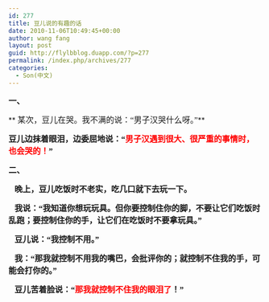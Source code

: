 ```yaml
---
id: 277
title: 豆儿说的有趣的话
date: 2010-11-06T10:49:45+00:00
author: wang fang
layout: post
guid: http://flylbblog.duapp.com/?p=277
permalink: /index.php/archives/277
categories:
  - Son(中文)
---
```

<span style="font-family: 楷体_GB2312; font-size: medium;"><b>一、</b></span>

** <span style="font-family: 楷体_GB2312; font-size: medium;">某次，豆儿</span><span style="font-family: 楷体_GB2312; font-size: medium;">在哭</span><span style="font-family: 楷体_GB2312; font-size: medium;">。我不满的说：“男子汉哭什么呀。”</span>**

<span style="font-family: 楷体_GB2312; font-size: medium;"><b> 豆儿边抹着眼泪，边委屈地说：“<span style="color: #ff0000;">男子汉遇到很大、很严重的事情时，也会哭的！</span>”</b></span>

<span style="font-family: 楷体_GB2312; font-size: medium;"><b>二、<br /> </b></span>

<span style="font-family: 楷体_GB2312; font-size: medium;"><b>   晚上，豆儿吃饭时不老实，吃几口就下去玩一下。</b></span>

<span style="font-family: 楷体_GB2312; font-size: medium;"><b>   我说：“我知道你想玩玩具。但你要控制住你的脚，不要让它们吃饭时乱跑；要控制住你的手，让它们在吃饭时不要拿玩具。”</b></span>

<span style="font-family: 楷体_GB2312; font-size: medium;"><b>   豆儿说：“我控制不用。”</b></span>

<span style="font-family: 楷体_GB2312; font-size: medium;"><b>   我：“那我就控制不用我的嘴巴，会批评你的；就控制不住我的手，可能会打你的。”</b></span>

<span style="font-family: 楷体_GB2312; font-size: medium;"><b>   豆儿苦着脸说：“<span style="color: #ff0000;">那我就控制不住我的眼泪了</span>！”</b></span>

&nbsp;